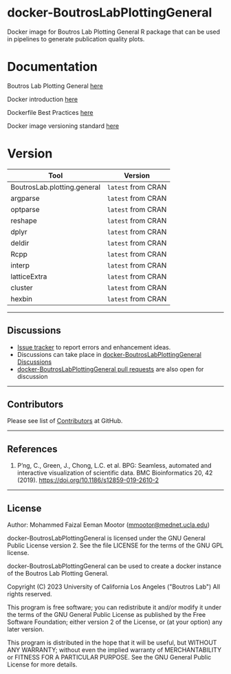 # docker-BoutrosLabPlottingGeneral
Docker image for Boutros Lab Plotting General R package that can be used in pipelines to generate publication quality plots.

# Documentation

Boutros Lab Plotting General [here](https://cran.rstudio.com/web/packages/BoutrosLab.plotting.general/)

Docker introduction [here](https://uclahs-cds.atlassian.net/wiki/spaces/BOUTROSLAB/pages/3190419/Docker+Introduction)

Dockerfile Best Practices [here](https://uclahs-cds.atlassian.net/wiki/spaces/BOUTROSLAB/pages/3189770/Dockerfile+Best+Practices)

Docker image versioning standard [here](https://uclahs-cds.atlassian.net/wiki/spaces/BOUTROSLAB/pages/3188472/Docker+image+versioning+standardization)


# Version
| Tool | Version |
|------|---------|
| BoutrosLab.plotting.general | `latest` from CRAN |
| argparse | `latest` from CRAN |
| optparse | `latest` from CRAN |
| reshape | `latest` from CRAN |
| dplyr | `latest` from CRAN |
| deldir | `latest` from CRAN |
| Rcpp | `latest` from CRAN |
| interp | `latest` from CRAN |
| latticeExtra | `latest` from CRAN |
| cluster | `latest` from CRAN |
| hexbin | `latest` from CRAN |
---

## Discussions

- [Issue tracker](https://github.com/uclahs-cds/docker-BoutrosLabPlottingGeneral/issues) to report errors and enhancement ideas.
- Discussions can take place in [docker-BoutrosLabPlottingGeneral Discussions](https://github.com/uclahs-cds/docker-BoutrosLabPlottingGeneral/discussions)
- [docker-BoutrosLabPlottingGeneral pull requests](https://github.com/uclahs-cds/docker-BoutrosLabPlottingGeneral/pulls) are also open for discussion

---

## Contributors

Please see list of [Contributors](https://github.com/uclahs-cds/docker-BoutrosLabPlottingGeneral/graphs/contributors) at GitHub.

---

## References

1. P’ng, C., Green, J., Chong, L.C. et al. BPG: Seamless, automated and interactive visualization of scientific data. BMC Bioinformatics 20, 42 (2019). https://doi.org/10.1186/s12859-019-2610-2

---

## License

Author: Mohammed Faizal Eeman Mootor (mmootor@mednet.ucla.edu)

docker-BoutrosLabPlottingGeneral is licensed under the GNU General Public License version 2. See the file LICENSE for the terms of the GNU GPL license.

docker-BoutrosLabPlottingGeneral can be used to create a docker instance of the Boutros Lab Plotting General.

Copyright (C) 2023 University of California Los Angeles ("Boutros Lab") All rights reserved.

This program is free software; you can redistribute it and/or modify it under the terms of the GNU General Public License as published by the Free Software Foundation; either version 2 of the License, or (at your option) any later version.

This program is distributed in the hope that it will be useful, but WITHOUT ANY WARRANTY; without even the implied warranty of MERCHANTABILITY or FITNESS FOR A PARTICULAR PURPOSE. See the GNU General Public License for more details.

